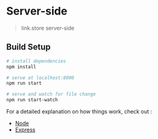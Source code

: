 # Server-side

> link.store server-side

## Build Setup

``` bash
# install dependencies
npm install

# serve at localhost:8000
npm run start

# serve and watch for file change
npm run start-watch
```

For a detailed explanation on how things work, check out :

* [Node](https://nodejs.org/en/about/)
* [Express](https://expressjs.com/)